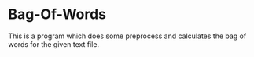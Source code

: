 # Bag-Of-Words

This is a program which does some preprocess and calculates the bag of words for the given text file.

